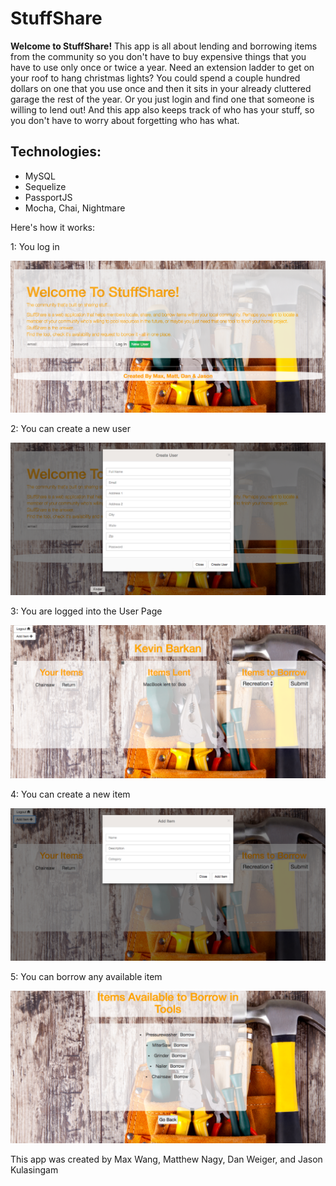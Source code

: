 # StuffShare

**Welcome to StuffShare!** This app is all about lending and borrowing items from the community so you don't have to buy expensive things that you have to use only once or twice a year. Need an extension ladder to get on your roof to hang christmas lights? You could spend a couple hundred dollars on one that you use once and then it sits in your already cluttered garage the rest of the year. Or you just login and find one that someone is willing to lend out!  And this app also keeps track of who has your stuff, so you don't have to worry about forgetting who has what.

## Technologies:
- MySQL
- Sequelize
- PassportJS
- Mocha, Chai, Nightmare


Here's how it works:

1: You log in

![Login Page](public/assets/images/StuffShareLogin.png)

2: You can create a new user

![New User](public/assets/images/StuffShareNewUser.png)

3: You are logged into the User Page

![User Page](public/assets/images/StuffShareUserPage.png)

4: You can create a new item

![New Item](public/assets/images/StuffShareNewItem.png)

5: You can borrow any available item

![Borrow Item](public/assets/images/StuffShareBorrow.png)


This app was created by Max Wang, Matthew Nagy, Dan Weiger, and Jason Kulasingam